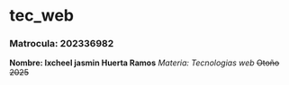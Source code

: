# tec_web
### Matrocula: 202336982
**Nombre: Ixcheel jasmin Huerta Ramos**
_Materia: Tecnologias web_
~~Otoño 2025~~

